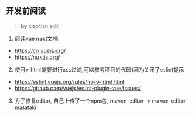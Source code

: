 ## 开发前阅读

> by xiaotian edit

1. 阅读vue nuxt文档
 - https://cn.vuejs.org/
 - https://nuxtjs.org/
2. 使用v-html需要进行xss过滤,可以参考项目的代码(因为关闭了eslint提示
  - https://eslint.vuejs.org/rules/no-v-html.html
  - https://github.com/vuejs/eslint-plugin-vue/issues/
3. 为了修复editor, 自己上传了一个npm包, mavon-editor -> mavon-editor-matataki